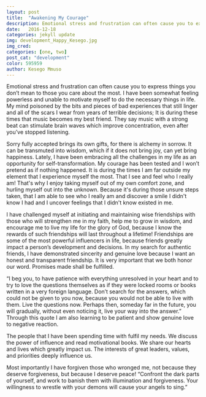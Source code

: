 ```yaml
---
layout: post
title:  "Awakening My Courage"
description: Emotional stress and frustration can often cause you to express things you don’t mean to those you care about the most...
date:   2016-12-18
categories: jekyll update
img: development_Happy_Kesego.jpg
img_cred:
categories: [one, two]
post_cat: "development"
color: 595959
author: Kesego Mmuso
---
```

Emotional stress and frustration can often cause you to express things you don’t mean to those you care about the most.  I have been somewhat feeling powerless and unable to motivate myself to do the necessary things in life. My mind poisoned by the bits and pieces of bad experiences that still linger and all of the scars I wear from years of terrible decisions; It is during these times that music becomes my best friend. They say music with a strong beat can stimulate brain waves which improve concentration, even after you’ve stopped listening.

Sorry fully accepted brings its own gifts, for there is alchemy in sorrow. It can be transmuted into wisdom, which if it does not bring joy, can yet bring happiness. Lately, I have been embracing all the challenges in my life as an opportunity for self-transformation. My courage has been tested and I won’t pretend as if nothing happened. It is during the times I am far outside my element that I experience myself the most. That I see and feel who I really am! That's why I enjoy taking myself out of my own comfort zone, and hurling myself out into the unknown. Because it's during  those unsure steps taken, that I am able to see who I really am and discover a smile I didn't know I had and I uncover  feelings that I didn't know existed in me.

I have challenged myself at initiating and maintaining wise friendships with those who will strengthen me in my faith, help me to grow in wisdom, and encourage me to live my life for the glory of God, because I know the rewards of such friendships will last throughout a lifetime! Friendships are some of the most powerful influencers in life, because friends greatly impact a person’s development and decisions. In my search for authentic friends, I have demonstrated sincerity and genuine love because I want an honest and transparent friendship. It is very important that we both honor our word. Promises made shall be fulfilled.

“I beg you, to have patience with everything unresolved in your heart and to try to love the questions themselves as if they were locked rooms or books written in a very foreign language. Don’t search for the answers, which could not be given to you now, because you would not be able to live with them. Live the questions now. Perhaps then, someday far in the future, you will gradually, without even noticing it, live your way into the answer.” Through this quote I am also learning to be patient and show genuine love to negative reaction.

The people that I have been spending time with fulfil my needs. We discuss the power of influence and read motivational books. We share our hearts and lives which greatly impact us. The interests of great leaders, values, and priorities deeply influence us.

Most importantly I have forgiven those who wronged me, not because they deserve forgiveness, but because I deserve peace! “Confront the dark parts of yourself, and work to banish them with illumination and forgiveness. Your willingness to wrestle with your demons will cause your angels to sing.” 